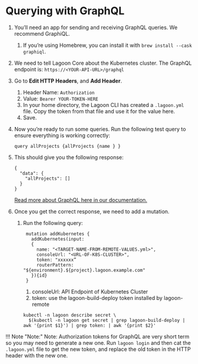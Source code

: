 # Querying with GraphQL

1. You’ll need an app for sending and receiving GraphQL queries. We recommend GraphiQL.
    1. If you’re using Homebrew, you can install it with `brew install --cask graphiql`.
2. We need to tell Lagoon Core about the Kubernetes cluster. The GraphQL endpoint is: `https://<YOUR-API-URL>/graphql`
3. Go to **Edit HTTP Headers**, and **Add Header**.
    1. Header Name: `Authorization`
    2. Value: `Bearer YOUR-TOKEN-HERE`
    3. In your home directory, the Lagoon CLI has created a `.lagoon.yml` file. Copy the token from that file and use it for the value here.
    4. Save.
4. Now you’re ready to run some queries. Run the following test query to ensure everything is working correctly:
    ```text
    query allProjects {allProjects {name } }
    ```

5. This should give you the following response:

    ```text
    {
      "data": {
        "allProjects": []
      }
    }
    ```

    [Read more about GraphQL here in our documentation.](../using-lagoon-advanced/graphql.md)

6. Once you get the correct response, we need to add a mutation.
   1. Run the following query:

      ```text
       mutation addKubernetes {
         addKubernetes(input:
         {
           name: "<TARGET-NAME-FROM-REMOTE-VALUES.yml>",
           consoleUrl: "<URL-OF-K8S-CLUSTER>",
           token: "xxxxxx”
           routerPattern: "${environment}.${project}.lagoon.example.com"
         }){id}
       }
      ```

      1. consoleUrl: API Endpoint of Kubernetes Cluster
      2. token: use the lagoon-build-deploy token installed by lagoon-remote
        ```
        kubectl -n lagoon describe secret \
          $(kubectl -n lagoon get secret | grep lagoon-build-deploy | awk '{print $1}') | grep token: | awk '{print $2}'
        ```

!!! Note "Note:"
    Note: Authorization tokens for GraphQL are very short term so you may need to generate a new one. Run `lagoon login` and then cat the `.lagoon.yml` file to get the new token, and replace the old token in the HTTP header with the new one.
